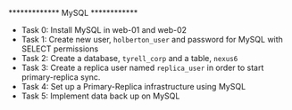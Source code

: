 ************* MySQL ************
* Task 0: Install MySQL in web-01 and web-02
* Task 1: Create new user, `holberton_user` and password for MySQL with SELECT permissions
* Task 2: Create a database, `tyrell_corp` and a table, `nexus6`
* Task 3: Create a replica user named `replica_user` in order to start primary-replica sync.
* Task 4: Set up a Primary-Replica infrastructure using MySQL
* Task 5: Implement data back up on MySQL
